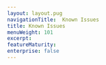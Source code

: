 ```yaml
---
layout: layout.pug
navigationTitle:  Known Issues
title: Known Issues
menuWeight: 101
excerpt:
featureMaturity:
enterprise: false
---
```


<!-- This source repo for this topic is https://github.com/mesosphere/dse-private -->


